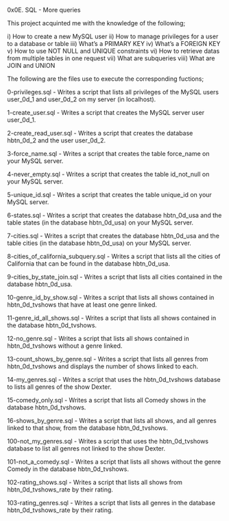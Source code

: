 0x0E. SQL - More queries


This project acquinted me with the knowledge of the following;

i) How to create a new MySQL user ii) How to manage privileges for a user to a database or table iii) What’s a PRIMARY KEY iv) What’s a FOREIGN KEY v) How to use NOT NULL and UNIQUE constraints vi) How to retrieve datas from multiple tables in one request vii) What are subqueries viii) What are JOIN and UNION

The following are the files use to execute the corresponding fuctions;

0-privileges.sql - Writes a script that lists all privileges of the MySQL users user_0d_1 and user_0d_2 on my server (in localhost).

1-create_user.sql - Writes a script that creates the MySQL server user user_0d_1.

2-create_read_user.sql - Writes a script that creates the database hbtn_0d_2 and the user user_0d_2.

3-force_name.sql - Writes a script that creates the table force_name on your MySQL server.

4-never_empty.sql - Writes a script that creates the table id_not_null on your MySQL server.

5-unique_id.sql - Writes a script that creates the table unique_id on your MySQL server.

6-states.sql - Writes a script that creates the database hbtn_0d_usa and the table states (in the database hbtn_0d_usa) on your MySQL server.

7-cities.sql - Writes a script that creates the database hbtn_0d_usa and the table cities (in the database hbtn_0d_usa) on your MySQL server.

8-cities_of_california_subquery.sql - Writes a script that lists all the cities of California that can be found in the database hbtn_0d_usa.

9-cities_by_state_join.sql - Writes a script that lists all cities contained in the database hbtn_0d_usa.

10-genre_id_by_show.sql - Writes a script that lists all shows contained in hbtn_0d_tvshows that have at least one genre linked.

11-genre_id_all_shows.sql - Writes a script that lists all shows contained in the database hbtn_0d_tvshows.

12-no_genre.sql - Writes a script that lists all shows contained in hbtn_0d_tvshows without a genre linked.

13-count_shows_by_genre.sql - Writes a script that lists all genres from hbtn_0d_tvshows and displays the number of shows linked to each.

14-my_genres.sql - Writes a script that uses the hbtn_0d_tvshows database to lists all genres of the show Dexter.

15-comedy_only.sql - Writes a script that lists all Comedy shows in the database hbtn_0d_tvshows.

16-shows_by_genre.sql - Writes a script that lists all shows, and all genres linked to that show, from the database hbtn_0d_tvshows.

100-not_my_genres.sql - Writes a script that uses the hbtn_0d_tvshows database to list all genres not linked to the show Dexter.

101-not_a_comedy.sql - Writes a script that lists all shows without the genre Comedy in the database hbtn_0d_tvshows.

102-rating_shows.sql - Writes a script that lists all shows from hbtn_0d_tvshows_rate by their rating.

103-rating_genres.sql - Writes a script that lists all genres in the database hbtn_0d_tvshows_rate by their rating.
